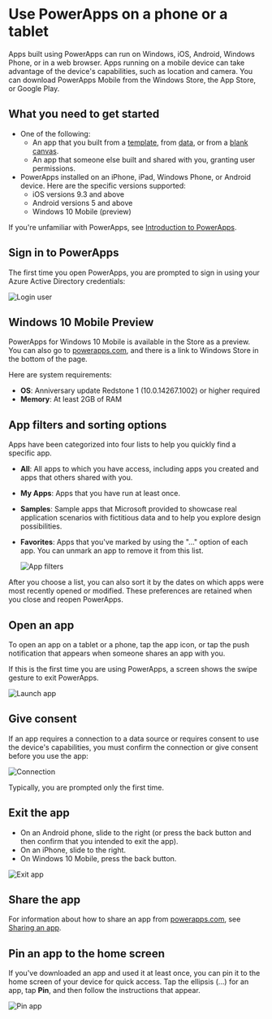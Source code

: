 <properties
    pageTitle="Use PowerApps on a phone or a tablet | Microsoft PowerApps"
    description="Walkthrough of using PowerApps on a phone or a tablet"
    services=""
    suite="powerapps"
    documentationCenter="na"
    authors="karthik-1"
    manager="anneta"
    editor=""
    tags=""
 />
<tags
    ms.service="powerapps"
    ms.devlang="na"
    ms.topic="article"
    ms.tgt_pltfrm="na"
    ms.workload="na"
    ms.date="10/18/2016"
    ms.author="karthikb"/>

# Use PowerApps on a phone or a tablet #
Apps built using PowerApps can run on Windows, iOS, Android, Windows Phone, or in a web browser. Apps running on a mobile device can take advantage of the device's capabilities, such as location and camera. You can download PowerApps Mobile from the Windows Store, the App Store, or Google Play.

## What you need to get started ##
- One of the following:
	- An app that you built from a [template](get-started-test-drive.md), from [data](get-started-create-from-data.md), or from a [blank canvas](get-started-create-from-blank.md).
	- An app that someone else built and shared with you, granting user permissions.
- PowerApps installed on an iPhone, iPad, Windows Phone, or Android device. Here are the specific versions supported:  
	- iOS versions 9.3 and above
	- Android versions 5 and above
	- Windows 10 Mobile (preview)

If you're unfamiliar with PowerApps, see [Introduction to PowerApps](getting-started.md).

## Sign in to PowerApps ##
The first time you open PowerApps, you are prompted to sign in using your Azure Active Directory credentials:  

![Login user](./media/run-app-client/run-client-login.png)

## Windows 10 Mobile Preview ##
PowerApps for Windows 10 Mobile is available in the Store as a preview. You can also go to [powerapps.com](https://powerapps.microsoft.com/), and there is a link to Windows Store in the bottom of the page.

Here are system requirements:
- **OS**: Anniversary update Redstone 1 (10.0.14267.1002) or higher required
- **Memory**: At least 2GB of RAM

## App filters and sorting options ##
Apps have been categorized into four lists to help you quickly find a specific app.

- **All**: All apps to which you have access, including apps you created and apps that others shared with you.
- **My Apps**: Apps that you have run at least once.
- **Samples**: Sample apps that Microsoft provided to showcase real application scenarios with fictitious data and to help you explore design possibilities.
- **Favorites**: Apps that you've marked by using the "…" option of each app. You can unmark an app to remove it from this list.

	![App filters](./media/run-app-client/run-client-applist.png)

After you choose a list, you can also sort it by the dates on which apps were most recently opened or modified. These preferences are retained when you close and reopen PowerApps.  

## Open an app ##
To open an app on a tablet or a phone, tap the app icon, or tap the push notification that appears when someone shares an app with you.

If this is the first time you are using PowerApps, a screen shows the swipe gesture to exit PowerApps.

![Launch app](./media/run-app-client/run-client-app.png)

## Give consent ##
If an app requires a connection to a data source or requires consent to use the device's capabilities, you must confirm the connection or give consent before you use the app:  

![Connection](./media/run-app-client/app-connection.png)

Typically, you are prompted only the first time.

## Exit the app ##
- On an Android phone, slide to the right (or press the back button and then confirm that you intended to exit the app).
- On an iPhone, slide to the right.
- On Windows 10 Mobile, press the back button.

![Exit app](./media/run-app-client/run-client-exit.png)

## Share the app ##
For information about how to share an app from [powerapps.com](https://web.powerapps.com), see [Sharing an app](share-app.md).

## Pin an app to the home screen ##
If you've downloaded an app and used it at least once, you can pin it to the home screen of your device for quick access. Tap the ellipsis (...) for an app, tap **Pin**, and then follow the instructions that appear.

![Pin app](./media/run-app-client/run-client-pin.png)
